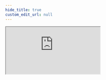 ```yaml
---
hide_title: true
custom_edit_url: null
---
```

<iframe className="doc-iframe" title="SignUpDocs" src="https://thankful-water-06a6c0b03.5.azurestaticapps.net/user-manual/TaE/travel-and-expense"></iframe>
<!--
## Travel & Expense
Proxy page, to be replaced.
-->



